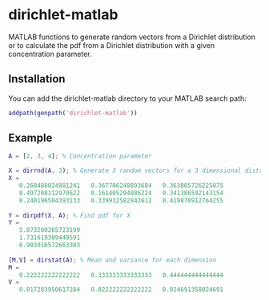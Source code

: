 # dirichlet-matlab

MATLAB functions to generate random vectors from a Dirichlet distribution or to calculate the pdf from a Dirichlet distribution with a given concentration parameter.

## Installation
You can add the dirichlet-matlab directory to your MATLAB search path:
```matlab
addpath(genpath('dirichlet-matlab'))  
```

## Example
```matlab
A = [2, 3, 4]; % Concentration parameter

X = dirrnd(A, 3); % Generate 3 random vectors for a 3 dimensional distribution
X =
   0.268488024881241   0.367706248893684   0.363805726225075
   0.497208112970622   0.161405294886224   0.341386592143154
   0.240196504393133   0.339932582842612   0.419870912764255
   
Y = dirpdf(X, A); % Find pdf for X
Y =
   5.873200265723199
   1.731619309449591
   6.903016572663383
   
[M,V] = dirstat(A); % Mean and variance for each dimension
M =
   0.222222222222222   0.333333333333333   0.444444444444444
V =
   0.017283950617284   0.022222222222222   0.024691358024691
```